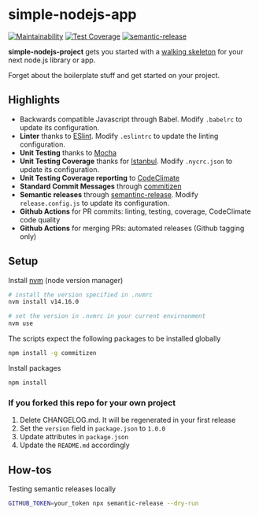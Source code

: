 # simple-nodejs-app

[![Maintainability](https://api.codeclimate.com/v1/badges/07d11a0ea4e36c1eb61e/maintainability)](https://codeclimate.com/github/elfrank/simple-nodejs-app/maintainability)
[![Test Coverage](https://api.codeclimate.com/v1/badges/07d11a0ea4e36c1eb61e/test_coverage)](https://codeclimate.com/github/elfrank/simple-nodejs-app/test_coverage)
[![semantic-release](https://img.shields.io/badge/%20%20%F0%9F%93%A6%F0%9F%9A%80-semantic--release-e10079.svg)](https://github.com/semantic-release/semantic-release)

**simple-nodejs-project** gets you started with a [walking skeleton](https://www.henricodolfing.com/2018/04/start-your-project-with-walking-skeleton.html) for your next node.js library or app.

Forget about the boilerplate stuff and get started on your project.

## Highlights
* Backwards compatible Javascript through Babel. Modify `.babelrc` to update its configuration.
* **Linter** thanks to [ESlint](http://eslint.org/). Modify `.eslintrc` to update the linting configuration.
* **Unit Testing** thanks to [Mocha](https://mochajs.org/)
* **Unit Testing Coverage** thanks for [Istanbul](https://github.com/istanbuljs/nyc). Modify `.nycrc.json` to update its configuration.
* **Unit Testing Coverage reporting** to [CodeClimate](https://codeclimate.com/)
* **Standard Commit Messages** through [commitizen](https://github.com/commitizen/cz-cli)
* **Semantic releases** through [semantinc-release](https://github.com/semantic-release/semantic-release). Modify `release.config.js` to update its configuration.
* **Github Actions** for PR commits: linting, testing, coverage, CodeClimate code quality
* **Github Actions** for merging PRs: automated releases (Github tagging only)

## Setup

Install [nvm](https://github.com/nvm-sh/nvm) (node version manager)
```bash
# install the version specified in .nvmrc
nvm install v14.16.0

# set the version in .nvmrc in your current envirnonment
nvm use
```

The scripts expect the following packages to be installed globally
```bash
npm install -g commitizen
```

Install packages
```bash
npm install
```

### If you forked this repo for your own project
1. Delete CHANGELOG.md. It will be regenerated in your first release
2. Set the `version` field in `package.json` to `1.0.0`
3. Update attributes in `package.json`
4. Update the `README.md` accordingly

## How-tos

Testing semantic releases locally
```bash
GITHUB_TOKEN=your_token npx semantic-release --dry-run
```